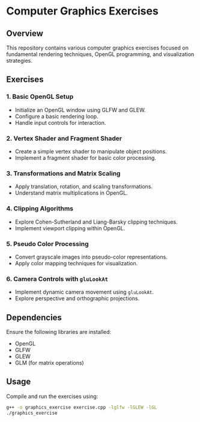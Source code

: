 # Computer Graphics Exercises

## Overview
This repository contains various computer graphics exercises focused on fundamental rendering techniques, OpenGL programming, and visualization strategies.

## Exercises

### 1. **Basic OpenGL Setup**
- Initialize an OpenGL window using GLFW and GLEW.
- Configure a basic rendering loop.
- Handle input controls for interaction.

### 2. **Vertex Shader and Fragment Shader**
- Create a simple vertex shader to manipulate object positions.
- Implement a fragment shader for basic color processing.

### 3. **Transformations and Matrix Scaling**
- Apply translation, rotation, and scaling transformations.
- Understand matrix multiplications in OpenGL.

### 4. **Clipping Algorithms**
- Explore Cohen-Sutherland and Liang-Barsky clipping techniques.
- Implement viewport clipping within OpenGL.

### 5. **Pseudo Color Processing**
- Convert grayscale images into pseudo-color representations.
- Apply color mapping techniques for visualization.

### 6. **Camera Controls with `gluLookAt`**
- Implement dynamic camera movement using `gluLookAt`.
- Explore perspective and orthographic projections.

## Dependencies
Ensure the following libraries are installed:
- OpenGL
- GLFW
- GLEW
- GLM (for matrix operations)

## Usage
Compile and run the exercises using:
```sh
g++ -o graphics_exercise exercise.cpp -lglfw -lGLEW -lGL
./graphics_exercise
